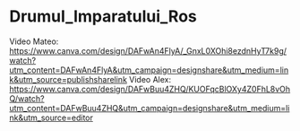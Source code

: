 # Drumul_Imparatului_Ros

Video Mateo: https://www.canva.com/design/DAFwAn4FlyA/_GnxL0XOhi8ezdnHyT7k9g/watch?utm_content=DAFwAn4FlyA&utm_campaign=designshare&utm_medium=link&utm_source=publishsharelink
Video Alex: https://www.canva.com/design/DAFwBuu4ZHQ/KUOFqcBlOXy4Z0FhL8vOhQ/watch?utm_content=DAFwBuu4ZHQ&utm_campaign=designshare&utm_medium=link&utm_source=editor
